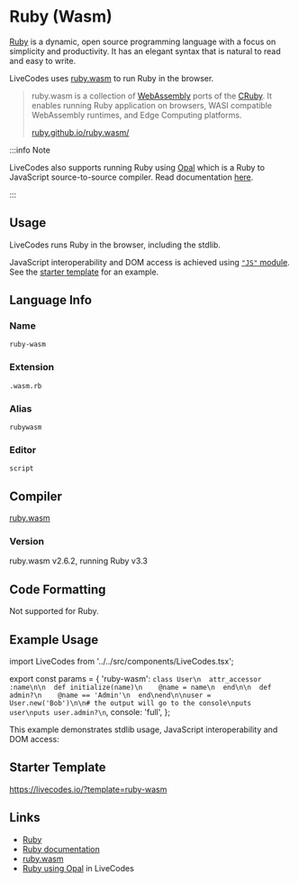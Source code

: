 # Ruby (Wasm)

[Ruby](https://ruby-lang.org/) is a dynamic, open source programming language with a focus on simplicity and productivity. It has an elegant syntax that is natural to read and easy to write.

LiveCodes uses [ruby.wasm](https://github.com/ruby/ruby.wasm) to run Ruby in the browser.

> ruby.wasm is a collection of [WebAssembly](https://webassembly.org/) ports of the [CRuby](https://github.com/ruby/ruby). It enables running Ruby application on browsers, WASI compatible WebAssembly runtimes, and Edge Computing platforms.
>
> [ruby.github.io/ruby.wasm/](https://ruby.github.io/ruby.wasm/)

:::info Note

LiveCodes also supports running Ruby using [Opal](https://opalrb.com/) which is a Ruby to JavaScript source-to-source compiler. Read documentation [here](./ruby.html.md).

:::

## Usage

LiveCodes runs Ruby in the browser, including the stdlib.

JavaScript interoperability and DOM access is achieved using [`"JS"` module](https://ruby.github.io/ruby.wasm/JS.html). See the [starter template](#starter-template) for an example.

## Language Info

### Name

`ruby-wasm`

### Extension

`.wasm.rb`

### Alias

`rubywasm`

### Editor

`script`

## Compiler

[ruby.wasm](https://github.com/ruby/ruby.wasm)

### Version

ruby.wasm v2.6.2, running Ruby v3.3

## Code Formatting

Not supported for Ruby.

## Example Usage

import LiveCodes from '../../src/components/LiveCodes.tsx';

export const params = {
  'ruby-wasm': `class User\n  attr_accessor :name\n\n  def initialize(name)\n    @name = name\n  end\n\n  def admin?\n    @name == 'Admin'\n  end\nend\n\nuser = User.new('Bob')\n\n# the output will go to the console\nputs user\nputs user.admin?\n`,
  console: 'full',
};

<LiveCodes params={params} height="80vh"></LiveCodes>

This example demonstrates stdlib usage, JavaScript interoperability and DOM access:

<LiveCodes template="ruby-wasm" height="80vh"></LiveCodes>

## Starter Template

https://livecodes.io/?template=ruby-wasm

## Links

- [Ruby](https://ruby-lang.org/)
- [Ruby documentation](https://ruby-lang.org/en/documentation/)
- [ruby.wasm](https://github.com/ruby/ruby.wasm)
- [Ruby using Opal](./ruby.html.md) in LiveCodes